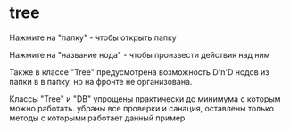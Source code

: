tree
====
<p>Нажмите на "папку" - чтобы открыть папку</p>
<p>Нажмите на "название нода" - чтобы произвести действия над ним</p>
<p>Также в классе "Tree" предусмотрена возможность D'n'D нодов из папки в в папку, но на фронте не организована.</p>
<p>Классы "Tree" и "DB" упрощены практически до минимума с которым можно работать. убраны все проверки и санация, оставлены только методы с которыми работает данный пример.</p>
